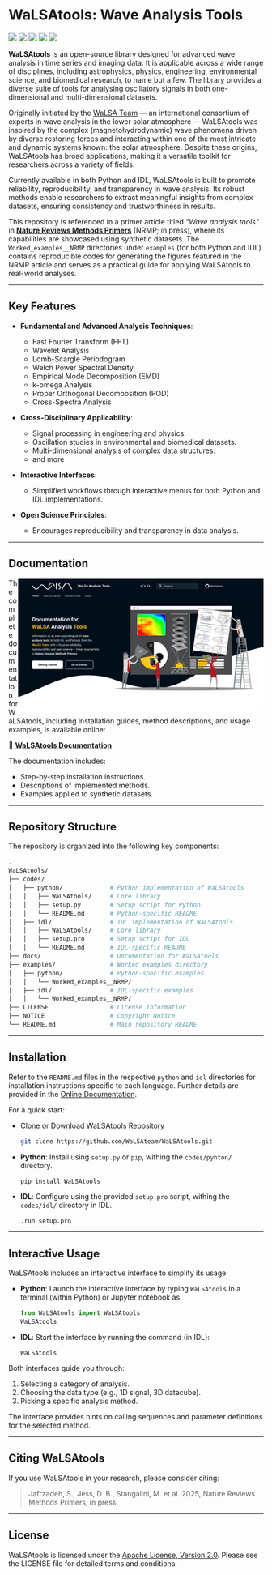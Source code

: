# WaLSAtools: Wave Analysis Tools

<p align="left">
    <a href="#"><img src="https://img.shields.io/badge/WaLSAtools-v1.0-0066cc"></a> 
    <a href="https://walsa.team" target="_blank"><img src="https://img.shields.io/badge/copyright-WaLSA%20Team-000d1a"></a>
    <a href="https://walsa.tools/license"><img src="https://img.shields.io/badge/license-Apache%202.0-green"></a>
    <a href="#"><img src="https://zenodo.org/badge/DOI/zenodo:%20tbd.svg"></a> 
    <a href="https://github.com/WaLSAteam/WaLSAtools/actions/workflows/ci.yml"><img src="https://github.com/WaLSAteam/WaLSAtools/workflows/docs/badge.svg"></a>
</p>

**WaLSAtools** is an open-source library designed for advanced wave analysis in time series and imaging data. It is applicable across a wide range of disciplines, including astrophysics, physics, engineering, environmental science, and biomedical research, to name but a few. The library provides a diverse suite of tools for analysing oscillatory signals in both one-dimensional and multi-dimensional datasets.

Originally initiated by the [WaLSA Team](https://WaLSA.team) — an international consortium of experts in wave analysis in the lower solar atmosphere — WaLSAtools was inspired by the complex (magnetohydrodynamic) wave phenomena driven by diverse restoring forces and interacting within one of the most intricate and dynamic systems known: the solar atmosphere. Despite these origins, WaLSAtools has broad applications, making it a versatile toolkit for researchers across a variety of fields.

Currently available in both Python and IDL, WaLSAtools is built to promote reliability, reproducibility, and transparency in wave analysis. Its robust methods enable researchers to extract meaningful insights from complex datasets, ensuring consistency and trustworthiness in results.

This repository is referenced in a primer article titled *"Wave analysis tools"* in [**Nature Reviews Methods Primers**](https://www.nature.com/nrmp/) (NRMP; in press), where its capabilities are showcased using synthetic datasets. The `Worked_examples__NRMP` directories under `examples` (for both Python and IDL) contains reproducible codes for generating the figures featured in the NRMP article and serves as a practical guide for applying WaLSAtools to real-world analyses.

---

## **Key Features**

- **Fundamental and Advanced Analysis Techniques**:
  - Fast Fourier Transform (FFT)
  - Wavelet Analysis
  - Lomb-Scargle Periodogram
  - Welch Power Spectral Density
  - Empirical Mode Decomposition (EMD)
  - k-omega Analysis
  - Proper Orthogonal Decomposition (POD)
  - Cross-Spectra Analysis

- **Cross-Disciplinary Applicability**:
  - Signal processing in engineering and physics.
  - Oscillation studies in environmental and biomedical datasets.
  - Multi-dimensional analysis of complex data structures.
  - and more

- **Interactive Interfaces**:
  - Simplified workflows through interactive menus for both Python and IDL implementations.

- **Open Science Principles**:
  - Encourages reproducibility and transparency in data analysis.

---

## **Documentation**

<a href="https://WaLSA.tools" target="_blank"><img align="right" src="docs/images/misc/WaLSAtool_documentation_screenshot.jpg" alt="WaLSAtools Documentation Screenshot" width="485" height="auto" /></a>

The complete documentation for WaLSAtools, including installation guides, method descriptions, and usage examples, is available online:

📖 **[WaLSAtools Documentation](https://WaLSA.tools)**

The documentation includes:
- Step-by-step installation instructions.
- Descriptions of implemented methods.
- Examples applied to synthetic datasets.

---

## **Repository Structure**

The repository is organized into the following key components:
```bash
.
WaLSAtools/
├── codes/
│   ├── python/             # Python implementation of WaLSAtools
│   │   ├── WaLSAtools/     # Core library
│   │   ├── setup.py        # Setup script for Python
│   │   └── README.md       # Python-specific README
│   ├── idl/                # IDL implementation of WaLSAtools
│   │   ├── WaLSAtools/     # Core library
│   │   ├── setup.pro       # Setup script for IDL
│   │   └── README.md       # IDL-specific README
├── docs/                   # Documentation for WaLSAtools
├── examples/               # Worked examples directory
│   ├── python/             # Python-specific examples
│   │   └── Worked_examples__NRMP/
│   ├── idl/                # IDL-specific examples
│   │   └── Worked_examples__NRMP/
├── LICENSE                 # License information
├── NOTICE                  # Copyright Notice
└── README.md               # Main repository README
```
---

## **Installation**

Refer to the `README.md` files in the respective `python` and `idl` directories for installation instructions specific to each language. Further details are provided in the [Online Documentation](https://WaLSA.tools).

For a quick start:
- Clone or Download WaLSAtools Repository
  ```bash
  git clone https://github.com/WaLSAteam/WaLSAtools.git
  ```
- **Python**: Install using `setup.py` or `pip`, withing the `codes/pyhton/` directory.
  ```bash
  pip install WaLSAtools
  ```
- **IDL**: Configure using the provided `setup.pro` script, withing the `codes/idl/` directory in IDL.
  ```idl
  .run setup.pro
  ```

---

## **Interactive Usage**

WaLSAtools includes an interactive interface to simplify its usage:
- **Python**: Launch the interactive interface by typing `WaLSAtools` in a terminal (within Python) or Jupyter notebook as
  ```python
  from WaLSAtools import WaLSAtools
  WaLSAtools
  ```
- **IDL**: Start the interface by running the command (in IDL):
  ```idl
  WaLSAtools
  ```

Both interfaces guide you through:
1.	Selecting a category of analysis.
2.	Choosing the data type (e.g., 1D signal, 3D datacube).
3.	Picking a specific analysis method.

The interface provides hints on calling sequences and parameter definitions for the selected method.

---

## **Citing WaLSAtools**

If you use WaLSAtools in your research, please consider citing:

> Jafrzadeh, S., Jess, D. B., Stangalini, M. et al. 2025, Nature Reviews Methods Primers, in press.

---

## **License**

WaLSAtools is licensed under the [Apache License, Version 2.0](http://www.apache.org/licenses/LICENSE-2.0).
Please see the LICENSE file for detailed terms and conditions.
